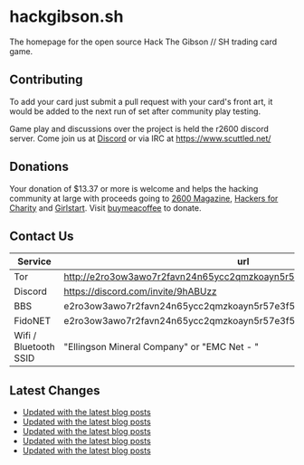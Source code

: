# hackgibson.sh
The homepage for the open source Hack The Gibson // SH trading card game.


## Contributing

To add your card just submit a pull request with your card's front art, it would be added to the next run of set after community play testing.

Game play and discussions over the project is held the r2600 discord server. Come join us at [Discord](https://discord.com/invite/9hABUzz) or via IRC at https://www.scuttled.net/


## Donations

Your donation of $13.37 or more is welcome and helps the hacking community at large with proceeds going to [2600 Magazine](https://2600.com/), [Hackers for Charity](https://hackersforcharity.org) and [Girlstart](https://girlstart.org).  Visit [buymeacoffee](https://www.buymeacoffee.com/hackgibson.sh) to donate.


## Contact Us

Service | url
-|-
Tor | http://e2ro3ow3awo7r2favn24n65ycc2qmzkoayn5r57e3f56nvjwdcgg32ad.onion
Discord | https://discord.com/invite/9hABUzz
BBS | e2ro3ow3awo7r2favn24n65ycc2qmzkoayn5r57e3f56nvjwdcgg32ad.onion:23
FidoNET | e2ro3ow3awo7r2favn24n65ycc2qmzkoayn5r57e3f56nvjwdcgg32ad.onion:24554
Wifi / Bluetooth SSID | "Ellingson Mineral Company" or "EMC Net - <fidonet address>"

## Latest Changes
<!-- BLOG-POST-LIST:START -->
- [Updated with the latest blog posts](https://github.com/DFW2600/hackgibson.sh/commit/a9f3a7e77f022106489b7c100d7585e37ca5016f)
- [Updated with the latest blog posts](https://github.com/DFW2600/hackgibson.sh/commit/c4d5ec3bb2d96b1aeb4df173d08458c7fdc04764)
- [Updated with the latest blog posts](https://github.com/DFW2600/hackgibson.sh/commit/11c91467792a643803c8fc6557e0c99b60e68d21)
- [Updated with the latest blog posts](https://github.com/DFW2600/hackgibson.sh/commit/a0d5ace6c7131e7356d3b39b5e5ad4f81bee5b11)
- [Updated with the latest blog posts](https://github.com/DFW2600/hackgibson.sh/commit/09c7d795c7ec5795a04617baac6b7627c2cce1d0)
<!-- BLOG-POST-LIST:END -->

